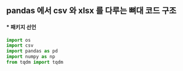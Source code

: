 ## pandas 에서 csv 와 xlsx 를 다루는 뼈대 코드 구조


#### * 패키지 선언
```python
import os
import csv
import pandas as pd
import numpy as np
from tqdm import tqdm


```
